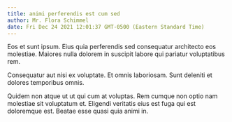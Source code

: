 ```yaml
---
title: animi perferendis est cum sed
author: Mr. Flora Schimmel
date: Fri Dec 24 2021 12:01:37 GMT-0500 (Eastern Standard Time)
---
```

Eos et sunt ipsum. Eius quia perferendis sed consequatur architecto eos molestiae. Maiores nulla dolorem in suscipit labore qui pariatur voluptatibus rem.

 Consequatur aut nisi ex voluptate. Et omnis laboriosam. Sunt deleniti et dolores temporibus omnis.

 Quidem non atque ut ut qui cum at voluptas. Rem cumque non optio nam molestiae sit voluptatum et. Eligendi veritatis eius est fuga qui est doloremque est. Beatae esse quasi quia animi in.
